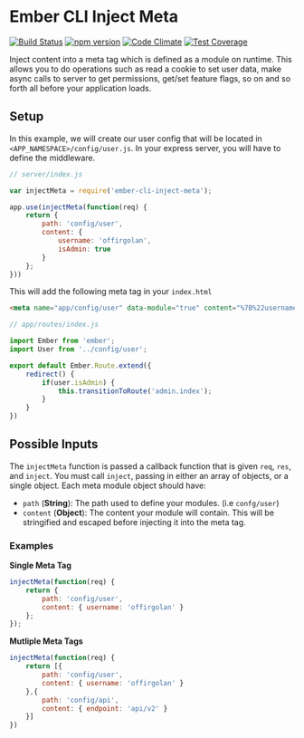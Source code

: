 # Ember CLI Inject Meta

[![Build Status](https://travis-ci.org/offirgolan/ember-cli-inject-meta.svg?branch=master)](https://travis-ci.org/offirgolan/ember-cli-inject-meta)
[![npm version](https://badge.fury.io/js/ember-cli-inject-meta.svg)](http://badge.fury.io/js/ember-cli-inject-meta)
[![Code Climate](https://codeclimate.com/github/offirgolan/ember-cli-inject-meta/badges/gpa.svg)](https://codeclimate.com/github/offirgolan/ember-cli-inject-meta)
[![Test Coverage](https://codeclimate.com/github/offirgolan/ember-cli-inject-meta/badges/coverage.svg)](https://codeclimate.com/github/offirgolan/ember-cli-inject-meta/coverage)

Inject content into a meta tag which is defined as a module on runtime. This allows you to do operations such as read a cookie to set user data, make async calls to server to get permissions, get/set feature flags, so on and so forth all before your application loads.

## Setup

In this example, we will create our user config that will be located in `<APP_NAMESPACE>/config/user.js`. In your express server, you will have to define the middleware.

```js
// server/index.js

var injectMeta = require('ember-cli-inject-meta');

app.use(injectMeta(function(req) {
    return {
        path: 'config/user',
        content: {
            username: 'offirgolan',
            isAdmin: true
        }
    };
}))
```

This will add the following meta tag in your `index.html`

```html
<meta name="app/config/user" data-module="true" content="%7B%22username%22%3A%22offirgolan%22%2C%22isAdmin%22%3Atrue%7D">
```

```js
// app/routes/index.js

import Ember from 'ember';
import User from '../config/user';

export default Ember.Route.extend({
    redirect() {
        if(user.isAdmin) {
            this.transitionToRoute('admin.index');
        }
    }
})
```

## Possible Inputs

The `injectMeta` function is passed a callback function that is given `req`, `res`, and `inject`. You must call `inject`, passing in either an array of objects, or a single object. Each meta module object should have:

- `path` (**String**): The path used to define your modules. (i.e `confg/user`)
- `content` (**Object**): The content your module will contain. This will be stringified and escaped before injecting it into the meta tag.

### Examples

**Single Meta Tag**

```js
injectMeta(function(req) {
    return {
        path: 'config/user',
        content: { username: 'offirgolan' }
    };
});
```

**Mutliple Meta Tags**

```js
injectMeta(function(req) {
    return [{
        path: 'config/user',
        content: { username: 'offirgolan' }
    },{
        path: 'config/api',
        content: { endpoint: 'api/v2' }
    }]
})
```
